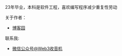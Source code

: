 23年毕业，本科是软件工程，喜欢编写程序减少重复性劳动

关于作者：

- [博客园](https://www.cnblogs.com/YanAemons/)



联系我:

- [微信公众号@Web3收音机](https://mp.weixin.qq.com/s/uxfv7ZqGMRwUV39qZDOrfw)